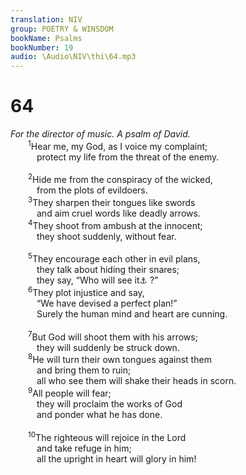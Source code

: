 ```yaml
---
translation: NIV
group: POETRY & WINSDOM
bookName: Psalms 
bookNumber: 19
audio: \Audio\NIV\thi\64.mp3
---
```


<div class="title"><h1>64</h1><i>For the director of music. A psalm of David.</i></div>
<span class="verse thi_64_1">  <sup>1</sup>Hear me, my God, as I voice my complaint; <br/>   protect my life from the threat of the enemy. <br/><br/></span>
<span class="verse thi_64_2">  <sup>2</sup>Hide me from the conspiracy of the wicked, <br/>   from the plots of evildoers. <br/></span>
<span class="verse thi_64_3">  <sup>3</sup>They sharpen their tongues like swords <br/>   and aim cruel words like deadly arrows. <br/></span>
<span class="verse thi_64_4">  <sup>4</sup>They shoot from ambush at the innocent; <br/>   they shoot suddenly, without fear. <br/><br/></span>
<span class="verse thi_64_5">  <sup>5</sup>They encourage each other in evil plans, <br/>   they talk about hiding their snares; <br/>   they say, “Who will see it<a data-toggle="tooltip" data-placement="bottom" title="Or us">⚓</a> ?” <br/></span>
<span class="verse thi_64_6">  <sup>6</sup>They plot injustice and say, <br/>   “We have devised a perfect plan!” <br/>   Surely the human mind and heart are cunning. <br/><br/></span>
<span class="verse thi_64_7">  <sup>7</sup>But God will shoot them with his arrows; <br/>   they will suddenly be struck down. <br/></span>
<span class="verse thi_64_8">  <sup>8</sup>He will turn their own tongues against them <br/>   and bring them to ruin; <br/>   all who see them will shake their heads in scorn. <br/></span>
<span class="verse thi_64_9">  <sup>9</sup>All people will fear; <br/>   they will proclaim the works of God <br/>   and ponder what he has done. <br/><br/></span>
<span class="verse thi_64_10">  <sup>10</sup>The righteous will rejoice in the Lord<br/>   and take refuge in him; <br/>   all the upright in heart will glory in him! <br/></span>
